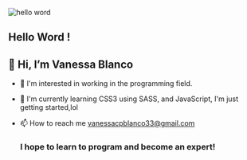 ![hello word](https://user-images.githubusercontent.com/64292047/122841069-c6308b00-d2d1-11eb-82d2-53fa202691d1.png)
              
                                                          
     
   ## Hello Word !
   
##  👋 Hi, I’m Vanessa Blanco

- 👀 I'm interested in working in the programming field.

 - 🌱 I'm currently learning CSS3 using SASS, and JavaScript, I'm just getting started,lol

 - 📫 How to reach me vanessacpblanco33@gmail.com

     ### I hope to learn to program and become an expert! 

